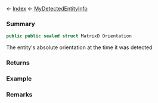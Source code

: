 ← [Index](Api-Index) ← [MyDetectedEntityInfo](Sandbox.ModAPI.Ingame.MyDetectedEntityInfo)

### Summary

```csharp
public public sealed struct MatrixD Orientation
```

The entity's absolute orientation at the time it was detected

### Returns

### Example

### Remarks

